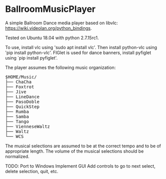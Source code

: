 # BallroomMusicPlayer

A simple Ballroom Dance media player based on libvlc:
https://wiki.videolan.org/python_bindings.

Tested on Ubuntu 18.04 with python 2.7.15rc1.

To use, install vlc using 'sudo apt install vlc'.
Then install python-vlc using 'pip install python-vlc'.
FIGlet is used for dance banners, install pyfiglet using `pip install pyfiglet'.

The player assumes the following music organization:
<pre>
$HOME/Music/
├── ChaCha
├── Foxtrot
├── Jive
├── LineDance
├── PasoDoble
├── QuickStep
├── Rumba
├── Samba
├── Tango
├── VienneseWaltz
├── Waltz
└── WCS
</pre>

The musical selections are assumed to be at the correct tempo and to
be of appropriate length.  The volume of the musical selections should
be normalized.

TODO:
Port to Windows
Implement GUI
Add controls to go to next select, delete selection, quit, etc.
